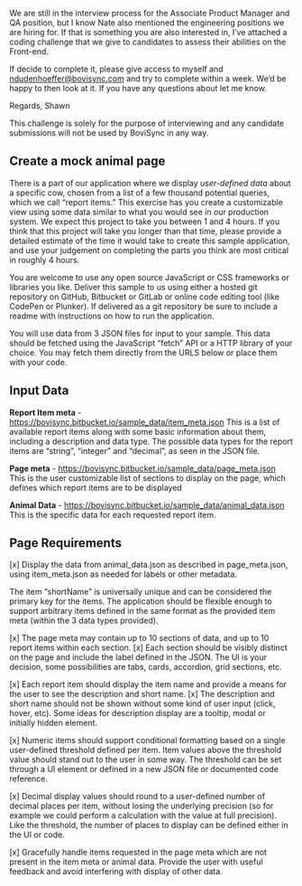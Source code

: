 We are still in the interview process for the Associate Product Manager and QA position, but I know Nate also mentioned the engineering positions we are hiring for.  If that is something you are also interested in, I’ve attached a coding challenge that we give to candidates to assess their abilities on the Front-end. 

If decide to complete it, please give access to myself and ndudenhoeffer@bovisync.com and try to complete within a week.  We’d be happy to then look at it.  If you have any questions about let me know. 

Regards,
Shawn

This challenge is solely for the purpose of interviewing and any candidate submissions will not be used by BoviSync in any way.

## Create a mock animal page

There is a part of our application where we display _user-defined data_ about a specific cow, chosen from a list of a few thousand potential queries, which we call “report items.”  This exercise has you create a customizable view using some data similar to what you would see in our production system. We expect this project to take you between 1 and 4 hours. If you think that this project will take you longer than that time, please provide a detailed estimate of the time it would take to create this sample application, and use your judgement on completing the parts you think are most critical in roughly 4 hours.

You are welcome to use any open source JavaScript or CSS frameworks or libraries you like. Deliver this sample to us using either a hosted git repository on GitHub, Bitbucket or GitLab or online code editing tool (like CodePen or Plunker).  If delivered as a git repository be sure to include a readme with instructions on how to run the application.

You will use data from 3 JSON files for input to your sample. This data should be fetched using the JavaScript “fetch” API or a HTTP library of your choice. You may fetch them directly from the URLS below or place them with your code.

## Input Data
**Report Item meta** - https://bovisync.bitbucket.io/sample_data/item_meta.json
This is a list of available report items along with some basic information about them, including a description and data type. The possible data types for the report items are “string”, “integer” and “decimal”, as seen in the JSON file. 

**Page meta** - https://bovisync.bitbucket.io/sample_data/page_meta.json
This is the user customizable list of sections to display on the page, which defines which report items are to be displayed

**Animal Data** - https://bovisync.bitbucket.io/sample_data/animal_data.json
This is the specific data for each requested report item.


## Page Requirements

[x] Display the data from animal_data.json as described in page_meta.json, 
using item_meta.json as needed for labels or other metadata.  

The item “shortName” is universally unique and can be considered the primary key for the items. 
The application should be flexible enough to support arbitrary items defined in the same format as the provided item meta (within the 3 data types provided).

[x] The page meta may contain up to 10 sections of data, and up to 10 report items within each section. 
[x] Each section should be visibly distinct on the page and include the label defined in the JSON. The UI is your decision, some possibilities are tabs, cards, accordion, grid sections, etc.

[x] Each report item should display the item name and provide a means for the user to see the description and short name. 
[x] The description and short name should not be shown without some kind of user input (click, hover, etc). Some ideas for description display are a tooltip, modal or initially hidden element.


[x] Numeric items should support conditional formatting based on a single user-defined threshold defined per item. Item values above the threshold value should stand out to the user in some way. The threshold can be set through a UI element or defined in a new JSON file or documented code reference.

[x] Decimal display values should round to a user-defined number of decimal places per item, without losing the underlying precision (so for example we could perform a calculation with the value at full precision). Like the threshold, the number of places to display can be defined either in the UI or code. 

[x] Gracefully handle items requested in the page meta which are not present in the item meta or animal data. Provide the user with useful feedback and avoid interfering with display of other data.
